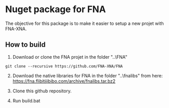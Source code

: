 # Nuget package for FNA
The objective for this package is to make it easier to setup a new projet with FNA-XNA.



## How to build
1. Download or clone the FNA projet in the folder "..\FNA"
```
git clone --recursive https://github.com/FNA-XNA/FNA
```

2. Download the native libraries for FNA in the folder "..\fnalibs" from here: https://fna.flibitijibibo.com/archive/fnalibs.tar.bz2

3. Clone this github repository.

4. Run build.bat



